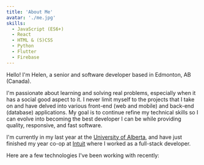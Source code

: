 ```yaml
---
title: 'About Me'
avatar: './me.jpg'
skills:
  - JavaScript (ES6+)
  - React
  - HTML & (S)CSS
  - Python
  - Flutter
  - Firebase
---
```


Hello! I'm Helen, a senior and software developer based in Edmonton, AB (Canada).

I'm passionate about learning and solving real problems, especially when it has a social good aspect to it. I never limit myself to the projects that I take on and have delved into various front-end (web and mobile) and back-end (database) applications. My goal is to continue refine my technical skills so I can evolve into becoming the best developer I can be while providing quality, responsive, and fast software.

I'm currently in my last year at the [University of Alberta](https://www.ualberta.ca/), and have just finished my year co-op at [Intuit](https://www.intuit.com/ca/) where I worked as a full-stack developer.

Here are a few technologies I've been working with recently:
